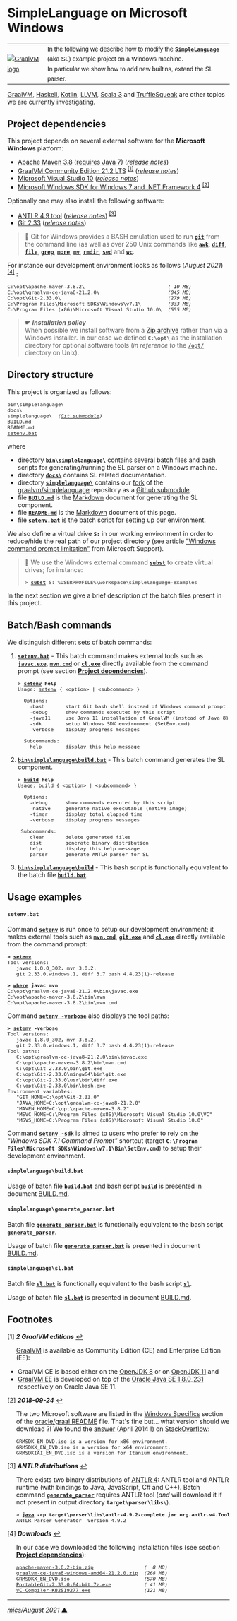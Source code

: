 # <span id="top">SimpleLanguage on Microsoft Windows</span>

<table style="font-family:Helvetica,Arial;font-size:14px;line-height:1.6;">
  <tr>
  <td style="border:0;padding:0 10px 0 0;min-width:60px;max-width:100px;">
    <a href="https://www.graalvm.org/" rel="external"><img style="border:0;" src="https://www.graalvm.org/resources/img/graalvm.png" alt="GraalVM logo"/></a>
  </td>
  <td style="border:0;padding:0;vertical-align:text-top;">
    In the following we describe how to modify the <b><code><a href="https://github.com/graalvm/simplelanguage" rel="external">SimpleLanguage</a></code></b> (aka SL) example project on a Windows machine.<br/>In particular we show how to add new builtins, extend the SL parser.
  </td>
  </tr>
</table>

[GraalVM][graalvm_examples], [Haskell][haskell_examples], [Kotlin][kotlin_examples], [LLVM][llvm_examples], [Scala 3][scala3_examples] and [TruffleSqueak][trufflesqueak_examples] are other topics we are currently investigating.

## <span id="section_01">Project dependencies</span>

This project depends on several external software for the **Microsoft Windows** platform:

- [Apache Maven 3.8][maven_downloads] ([requires Java 7][maven_history])  ([*release notes*][maven_relnotes])
- [GraalVM Community Edition 21.2 LTS][graalvm_releases] <sup id="anchor_01">[[1]](#footnote_01)</sup> ([*release notes*][graalvm_relnotes])
- [Microsoft Visual Studio 10][vs2010_downloads] ([*release notes*][vs2010_relnotes])
- [Microsoft Windows SDK for Windows 7 and .NET Framework 4][windows_sdk] <sup id="anchor_02a">[[2]](#footnote_02)</sup>
<!--
- [Microsoft Visual C++ 2010 Service Pack 1 Compiler Update for the Windows SDK 7.1](https://www.microsoft.com/en-us/download/details.aspx?displaylang=en&id=4422) <sup id="anchor_02b">[[2]](#footnote_02)</sup>
-->

Optionally one may also install the following software:

- [ANTLR 4.9 tool][antlr_downloads] ([*release notes*][antlr_relnotes]) <sup id="anchor_03">[[3]](#footnote_03)</sup>
- [Git 2.33][git_downloads] ([*release notes*][git_relnotes])

> **:mag_right:** Git for Windows provides a BASH emulation used to run [**`git`**][git_cli] from the command line (as well as over 250 Unix commands like [**`awk`**][man1_awk], [**`diff`**][man1_diff], [**`file`**][man1_file], [**`grep`**][man1_grep], [**`more`**][man1_more], [**`mv`**][man1_mv], [**`rmdir`**][man1_rmdir], [**`sed`**][man1_sed] and [**`wc`**][man1_wc].

For instance our development environment looks as follows (*August 2021*) <sup id="anchor_04">[[4]](#footnote_04)</sup> :

<pre style="font-size:80%;">
C:\opt\apache-maven-3.8.2\                            <i>( 10 MB)</i>
C:\opt\graalvm-ce-java8-21.2.0\                       <i>(845 MB)</i>
C:\opt\Git-2.33.0\                                    <i>(279 MB)</i>
C:\Program Files\Microsoft SDKs\Windows\v7.1\         <i>(333 MB)</i>
C:\Program Files (x86)\Microsoft Visual Studio 10.0\  <i>(555 MB)</i>
</pre>
<!-- 19.3.1 = 360 MB, 20.0.0 -> 670 MB, 20.3.0 -> 696 MB, 21.2.0 -> 845 MB -->

> **&#9755;** ***Installation policy***<br/>
> When possible we install software from a [Zip archive][zip_archive] rather than via a Windows installer. In our case we defined **`C:\opt\`** as the installation directory for optional software tools (*in reference to* the [`/opt/`][linux_opt] directory on Unix).

## Directory structure

This project is organized as follows:

<pre style="font-size:80%;">
bin\simplelanguage\
docs\
simplelanguage\  <i>(<a href=".gitmodules">Git submodule</a>)</i>
<a href="BUILD.md">BUILD.md</a>
README.md
<a href="setenv.bat">setenv.bat</a>
</pre>

where

- directory [**`bin\simplelanguage\`**](bin/simplelanguage/) contains several batch files and bash scripts for generating/running the SL parser on a Windows machine.
- directory [**`docs\`**](docs/) contains SL related documentation.
- directory [**`simplelanguage\`**](simplelanguage/) contains our [fork][github_michelou_sl] of the [graalvm/simplelanguage][github_graalvm_sl] repository as a [Github submodule](.gitmodules).
- file [**`BUILD.md`**](BUILD.md) is the [Markdown][github_markdown] document for generating the SL component.
- file [**`README.md`**](README.md) is the [Markdown][github_markdown] document of this page.
- file [**`setenv.bat`**](setenv.bat) is the batch script for setting up our environment.

We also define a virtual drive **`S:`** in our working environment in order to reduce/hide the real path of our project directory (see article ["Windows command prompt limitation"][windows_limitation] from Microsoft Support).

> **:mag_right:** We use the Windows external command [**`subst`**][windows_subst] to create virtual drives; for instance:
>
> <pre style="font-size:80%;">
> <b>&gt; <a href="https://docs.microsoft.com/en-us/windows-server/administration/windows-commands/subst">subst</a> S: %USERPROFILE%\workspace\simplelanguage-examples</b>
> </pre>

In the next section we give a brief description of the batch files present in this project.

## Batch/Bash commands

We distinguish different sets of batch commands:

1. [**`setenv.bat`**](setenv.bat) - This batch command makes external tools such as [**`javac.exe`**][javac_exe], [**`mvn.cmd`**][maven_cli] or [**`cl.exe`**](vs2010_cl) directly available from the command prompt (see section [**Project dependencies**](#section_01)).

   <pre style="font-size:80%;">
   <b>&gt; <a href="setenv.bat">setenv</a> help</b>
   Usage: <a href="setenv.bat">setenv</a> { &lt;option&gt; | &lt;subcommand&gt; }
   &nbsp;
     Options:
       -bash       start Git bash shell instead of Windows command prompt
       -debug      show commands executed by this script
       -java11     use Java 11 installation of GraalVM (instead of Java 8)
       -sdk        setup Windows SDK environment (SetEnv.cmd)
       -verbose    display progress messages
   &nbsp;
     Subcommands:
       help        display this help message
   </pre>

2. [**`bin\simplelanguage\build.bat`**](bin/simplelanguage/build.bat) - This batch command generates the SL component.

   <pre style="font-size:80%;">
   <b>&gt; <a href="bin/simplelanguage/build.bat">build</a> help</b>
   Usage: build { &lt;option&gt; | &lt;subcommand&gt; }
   &nbsp;
     Options:
       -debug      show commands executed by this script
       -native     generate native executable (native-image)
       -timer      display total elapsed time
       -verbose    display progress messages
   &nbsp;
    Subcommands:
       clean       delete generated files
       dist        generate binary distribution
       help        display this help message
       parser      generate ANTLR parser for SL
   </pre>

3. [**`bin\simplelanguage\build`**](bin/simplelanguage/build) - This bash script is functionally equivalent to the batch file [**`build.bat`**](bin/simplelanguage/build.bat).

## <span id="section_04">Usage examples</span>

#### `setenv.bat`

Command [**`setenv`**](setenv.bat) is run once to setup our development environment; it makes external tools such as [**`mvn.cmd`**][mvn_cmd], [**`git.exe`**][git_cli] and [**`cl.exe`**][windows_cl] directly available from the command prompt:

<pre style="font-size:80%;">
<b>&gt; <a href="setenv.bat">setenv</a></b>
Tool versions:
   javac 1.8.0_302, mvn 3.8.2,
   git 2.33.0.windows.1, diff 3.7 bash 4.4.23(1)-release

<b>&gt; <a href="https://docs.microsoft.com/en-us/windows-server/administration/windows-commands/where">where</a> javac mvn</b>
C:\opt\graalvm-ce-java8-21.2.0\bin\javac.exe
C:\opt\apache-maven-3.8.2\bin\mvn
C:\opt\apache-maven-3.8.2\bin\mvn.cmd
</pre>

Command [**`setenv -verbose`**](setenv.bat) also displays the tool paths:

<pre style="font-size:80%;">
<b>&gt; <a href="setenv.bat">setenv</a> -verbose</b>
Tool versions:
   javac 1.8.0_302, mvn 3.8.2,
   git 2.33.0.windows.1, diff 3.7 bash 4.4.23(1)-release
Tool paths:
   C:\opt\graalvm-ce-java8-21.2.0\bin\javac.exe
   C:\opt\apache-maven-3.8.2\bin\mvn.cmd
   C:\opt\Git-2.33.0\bin\git.exe
   C:\opt\Git-2.33.0\mingw64\bin\git.exe
   C:\opt\Git-2.33.0\usr\bin\diff.exe
   C:\opt\Git-2.33.0\bin\bash.exe
Environment variables:
   "GIT_HOME=C:\opt\Git-2.33.0"
   "JAVA_HOME=C:\opt\graalvm-ce-java8-21.2.0"
   "MAVEN_HOME=C:\opt\apache-maven-3.8.2"
   "MSVC_HOME=C:\Program Files (x86)\Microsoft Visual Studio 10.0\VC"
   "MSVS_HOME=C:\Program Files (x86)\Microsoft Visual Studio 10.0"
</pre>

Command [**`setenv -sdk`**](setenv.bat) is aimed to users who prefer to rely on the *"Windows SDK 7.1 Command Prompt"* shortcut (target **`C:\Program Files\Microsoft SDKs\Windows\v7.1\Bin\SetEnv.cmd`**) to setup their development environment.

#### `simplelanguage\build.bat`

Usage of batch file [**`build.bat`**](bin/simplelanguage/build.bat) and bash script [**`build`**](bin/simplelanguage/build) is presented in document [BUILD.md](BUILD.md).

#### `simplelanguage\generate_parser.bat`

Batch file [**`generate_parser.bat`**](bin/simplelanguage/generate_parser.bat) is functionally equivalent to the bash script [**`generate_parser`**](https://github.com/michelou/simplelanguage/blob/master/generate_parser.sh).

Usage of batch file [**`generate_parser.bat`**](bin/simplelanguage/generate_parser.bat) is presented in document [BUILD.md](BUILD.md).

#### `simplelanguage\sl.bat`

Batch file [**`sl.bat`**](bin/simplelanguage/sl.bat) is functionally equivalent to the bash script [**`sl`**](https://github.com/michelou/simplelanguage/blob/master/sl).

Usage of batch file [**`sl.bat`**](bin/simplelanguage/sl.bat) is presented in document [BUILD.md](BUILD.md).

## Footnotes

<span name="footnote_01">[1]</span> ***2 GraalVM editions*** [↩](#anchor_01)

<p style="margin:0 0 1em 20px;">
<a href="https://www.graalvm.org/docs/getting-started/">GraalVM</a> is available as Community Edition (CE) and Enterprise Edition (EE):
</p>
<ul><li>GraalVM CE is based either on the <a href="https://adoptopenjdk.net/?variant=openjdk8&jvmVariant=hotspot">OpenJDK 8</a> or on <a href="https://adoptopenjdk.net/?variant=openjdk11&jvmVariant=hotspot">OpenJDK 11</a> and</li>
<li><a href="https://www.oracle.com/technetwork/graalvm/downloads/index.html">GraalVM EE</a> is developed on top of the <a href="https://www.oracle.com/technetwork/java/javase/downloads/jdk8-downloads-2133151.html">Oracle Java SE 1.8.0_231</a> respectively on Oracle Java SE 11.</li>
</ul>

<span name="footnote_02">[2]</span> ***2018-09-24*** [↩](#anchor_02a)

<p style="margin:0 0 1em 20px;">
The two Microsoft software are listed in the <a href="https://github.com/oracle/graal/blob/master/compiler/README.md#windows-specifics-1">Windows Specifics</a> section of the <a href="https://github.com/oracle/graal/blob/master/compiler/README.md">oracle/graal README</a> file. That's fine but... what version should we download ?! We found the <a href="https://stackoverflow.com/questions/20115186/what-sdk-version-to-download/22987999#22987999">answer</a> (April 2014 !) on <a href="https://stackoverflow.com/">StackOverflow</a>:
</p>
<pre style="margin:0 0 1em 20px;font-size:80%;">
GRMSDK_EN_DVD.iso is a version for x86 environment.
GRMSDKX_EN_DVD.iso is a version for x64 environment.
GRMSDKIAI_EN_DVD.iso is a version for Itanium environment.
</pre>

<span name="footnote_03">[3]</span> ***ANTLR distributions*** [↩](#anchor_03)

<p style="margin:0 0 1em 20px;">
There exists two binary distributions of <a href="https://www.antlr.org/download/">ANTLR 4</a>: ANTLR tool and ANTLR runtime (with bindings to Java, JavaScript, C# and C++). Batch command <a href="generate_parser.bat"</a><b><code>generate_parser</code></b></a> requires ANTLR tool (<i>and</i> will download it if not present in output directory <b><code>target\parser\libs\</code></b>). 
</p>
<pre style="margin:0 0 1em 20px; font-size:80%;">
<b>&gt; <a href="https://docs.oracle.com/en/java/javase/11/tools/java.html">java</a> -cp target\parser\libs\antlr-4.9.2-complete.jar org.antlr.v4.Tool | findstr Version</b>
ANTLR Parser Generator  Version 4.9.2
</pre>

<span name="footnote_04">[4]</span> ***Downloads*** [↩](#anchor_04)

<p style="margin:0 0 1em 20px;">
In our case we downloaded the following installation files (see section <a href="#section_01"><b>Project dependencies</b></a>):
</p>
<pre style="margin:0 0 1em 20px; font-size:80%;">
<a href="https://archive.apache.org/dist/ant/binaries/">apache-maven-3.8.2-bin.zip</a>                 <i>(  8 MB)</i>
<a href="https://github.com/graalvm/graalvm-ce-builds/releases/tag/vm-21.2.0">graalvm-ce-java8-windows-amd64-21.2.0.zip</a>  <i>(268 MB)</i>
<a href="https://www.microsoft.com/en-us/download/details.aspx?id=8442">GRMSDKX_EN_DVD.iso</a>                         <i>(570 MB)</i>
<a href="https://git-scm.com/download/win">PortableGit-2.33.0-64-bit.7z.exe</a>           <i>( 41 MB)</i>
<a href="https://www.microsoft.com/en-us/download/details.aspx?displaylang=en&id=4422">VC-Compiler-KB2519277.exe</a>                  <i>(121 MB)</i>
</pre>

***

*[mics](https://lampwww.epfl.ch/~michelou/)/August 2021* [**&#9650;**](#top)
<span id="bottom">&nbsp;</span>

<!-- link refs -->

[antlr_downloads]: https://www.antlr.org/download.html
[antlr_relnotes]: https://github.com/antlr/antlr4/releases/tag/4.9.2
[scala3_examples]: https://github.com/michelou/dotty-examples
[git_downloads]: https://git-scm.com/download/win
[git_cli]: https://git-scm.com/docs/git
[git_relnotes]: https://raw.githubusercontent.com/git/git/master/Documentation/RelNotes/2.33.0.txt
[github_michelou_sl]: https://github.com/michelou/simplelanguage
[github_graalvm_sl]: https://github.com/graalvm/simplelanguage
[github_markdown]: https://github.github.com/gfm/
[graalvm_examples]: https://github.com/michelou/graalvm-examples
[graalvm_releases]: https://github.com/graalvm/graalvm-ce-builds/releases/tag/vm-21.2.0
[graalvm_relnotes]: https://www.graalvm.org/release-notes/21_2/
[haskell_examples]: https://github.com/michelou/haskell-examples
[javac_exe]: https://docs.oracle.com/javase/8/docs/technotes/tools/windows/javac.html
[kotlin_examples]: https://github.com/michelou/kotlin-examples
[linux_opt]: https://tldp.org/LDP/Linux-Filesystem-Hierarchy/html/opt.html
[llvm_examples]: https://github.com/michelou/llvm-examples
[man1_awk]: https://www.linux.org/docs/man1/awk.html
[man1_diff]: https://www.linux.org/docs/man1/diff.html
[man1_file]: https://www.linux.org/docs/man1/file.html
[man1_grep]: https://www.linux.org/docs/man1/grep.html
[man1_more]: https://www.linux.org/docs/man1/more.html
[man1_mv]: https://www.linux.org/docs/man1/mv.html
[man1_rmdir]: https://www.linux.org/docs/man1/rmdir.html
[man1_sed]: https://www.linux.org/docs/man1/sed.html
[man1_wc]: https://www.linux.org/docs/man1/wc.html
[maven_cli]: https://maven.apache.org/guides/introduction/introduction-to-the-lifecycle.html
[maven_downloads]: https://maven.apache.org/download.cgi
[maven_history]: https://maven.apache.org/docs/history.html
[maven_relnotes]: https://maven.apache.org/docs/3.8.2/release-notes.html
[mvn_cmd]: https://maven.apache.org/guides/introduction/introduction-to-the-lifecycle.html
[trufflesqueak_examples]: https://github.com/michelou/trufflesqueak-examples
[vs2010_cl]: https://docs.microsoft.com/en-us/cpp/build/reference/compiler-command-line-syntax?view=vs-2019
[vs2010_downloads]: https://visualstudio.microsoft.com/vs/older-downloads/
[vs2010_relnotes]: https://docs.microsoft.com/en-us/visualstudio/releasenotes/vs2010-version-history
[windows_cl]: https://docs.microsoft.com/en-us/cpp/build/reference/compiling-a-c-cpp-program?view=vs-2019
[windows_limitation]: https://support.microsoft.com/en-gb/help/830473/command-prompt-cmd-exe-command-line-string-limitation
[windows_sdk]: https://www.microsoft.com/en-us/download/details.aspx?id=8442
[windows_subst]: https://docs.microsoft.com/en-us/windows-server/administration/windows-commands/subst
[zip_archive]: https://www.howtogeek.com/178146/htg-explains-everything-you-need-to-know-about-zipped-files/
